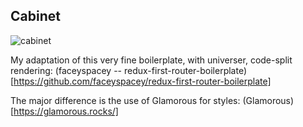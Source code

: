 ## Cabinet

![cabinet](./screenshot.png)

My adaptation of this very fine boilerplate, with universer, code-split rendering: (faceyspacey -- redux-first-router-boilerplate)[https://github.com/faceyspacey/redux-first-router-boilerplate]

The major difference is the use of Glamorous for styles: (Glamorous)[https://glamorous.rocks/]
